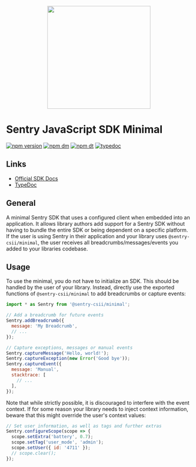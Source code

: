 <p align="center">
  <a href="https://sentry.io" target="_blank" align="center">
    <img src="https://sentry-brand.storage.googleapis.com/sentry-logo-black.png" width="280">
  </a>
  <br />
</p>

# Sentry JavaScript SDK Minimal

[![npm version](https://img.shields.io/npm/v/@sentry-csii/minimal.svg)](https://www.npmjs.com/package/@sentry-csii/minimal)
[![npm dm](https://img.shields.io/npm/dm/@sentry-csii/minimal.svg)](https://www.npmjs.com/package/@sentry-csii/minimal)
[![npm dt](https://img.shields.io/npm/dt/@sentry-csii/minimal.svg)](https://www.npmjs.com/package/@sentry-csii/minimal)
[![typedoc](https://img.shields.io/badge/docs-typedoc-blue.svg)](http://getsentry.github.io/sentry-javascript/)

## Links

- [Official SDK Docs](https://docs.sentry.io/quickstart/)
- [TypeDoc](http://getsentry.github.io/sentry-javascript/)

## General

A minimal Sentry SDK that uses a configured client when embedded into an application. It allows library authors add
support for a Sentry SDK without having to bundle the entire SDK or being dependent on a specific platform. If the user
is using Sentry in their application and your library uses `@sentry-csii/minimal`, the user receives all
breadcrumbs/messages/events you added to your libraries codebase.

## Usage

To use the minimal, you do not have to initialize an SDK. This should be handled by the user of your library. Instead,
directly use the exported functions of `@sentry-csii/minimal` to add breadcrumbs or capture events:

```javascript
import * as Sentry from '@sentry-csii/minimal';

// Add a breadcrumb for future events
Sentry.addBreadcrumb({
  message: 'My Breadcrumb',
  // ...
});

// Capture exceptions, messages or manual events
Sentry.captureMessage('Hello, world!');
Sentry.captureException(new Error('Good bye'));
Sentry.captureEvent({
  message: 'Manual',
  stacktrace: [
    // ...
  ],
});
```

Note that while strictly possible, it is discouraged to interfere with the event context. If for some reason your
library needs to inject context information, beware that this might override the user's context values:

```javascript
// Set user information, as well as tags and further extras
Sentry.configureScope(scope => {
  scope.setExtra('battery', 0.7);
  scope.setTag('user_mode', 'admin');
  scope.setUser({ id: '4711' });
  // scope.clear();
});
```

